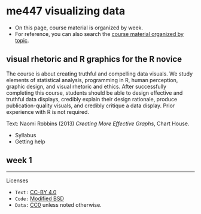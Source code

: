 
me447 visualizing data
======================

-   On this page, course material is organized by week.
-   For reference, you can also search the [course material organized by topic]().

visual rhetoric and R graphics for the R novice
-----------------------------------------------

The course is about creating truthful and compelling data visuals. We study elements of statistical analysis, programming in R, human perception, graphic design, and visual rhetoric and ethics. After successfully completing this course, students should be able to design effective and truthful data displays, credibly explain their design rationale, produce publication-quality visuals, and credibly critique a data display. Prior experience with R is not required.

Text: Naomi Robbins (2013) *Creating More Effective Graphs*, Chart House.

-   Syllabus
-   Getting help

week 1
------

------------------------------------------------------------------------

Licenses

-   `Text:` [CC-BY 4.0](https://creativecommons.org/licenses/by/4.0/)
-   `Code:` [Modified BSD](LICENSE.md)
-   `Data:` [CC0](https://wiki.creativecommons.org/wiki/CC0_use_for_data) unless noted otherwise.
